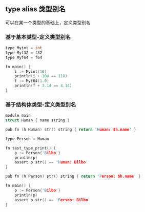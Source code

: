 ## type alias 类型别名

可以在某一个类型的基础上，定义类型别名

### 基于基本类型-定义类型别名

```c
type Myint = int
type Myf32 = f32
type Myf64 = f64

fn main() {
	i := Myint(10)
	println(i + 100 == 110)
	f := Myf64(1.0)
	println(f + 3.14 == 4.14)
}
```

### 基于结构体类型-定义类型别名

```c
module main
struct Human { name string }

pub fn (h Human) str() string { return 'Human: $h.name' }

type Person = Human

fn test_type_print() {
	p := Person{'Bilbo'}
	println(p)
	assert p.str() == 'Human: Bilbo'
}

pub fn (h Person) str() string { return 'Person: $h.name' }

fn main() {
	p := Person{'Bilbo'}
	println(p)
	assert p.str() == 'Person: Bilbo'
}
```

